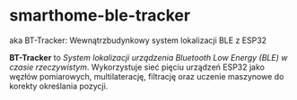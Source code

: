 # smarthome-ble-tracker
aka BT-Tracker: Wewnątrzbudynkowy system lokalizacji BLE z ESP32

**BT-Tracker** to *System lokalizacji urządzenia Bluetooth Low Energy (BLE) w czasie rzeczywistym*. Wykorzystuje sieć pięciu urządzeń ESP32 jako węzłów pomiarowych, multilaterację, filtrację oraz uczenie maszynowe do korekty określania pozycji.
